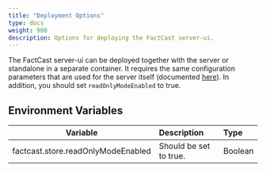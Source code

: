 ```yaml
---
title: "Deployment Options"
type: docs
weight: 900
description: Options for deploying the FactCast server-ui.
---
```


The FactCast server-ui can be deployed together with the server or standalone in a separate container. It requires the 
same configuration parameters that are used for the server itself (documented [here](../../Setup/properties.md)). 
In addition, you should set `readOnlyModeEnabled` to true.

## Environment Variables

| Variable                              | Description            | Type                |
|---------------------------------------|:-----------------------|:--------------------|
| factcast.store.readOnlyModeEnabled    | Should be set to true. | Boolean             |
